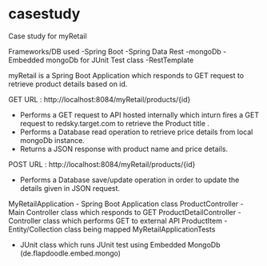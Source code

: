 # casestudy
Case study for myRetail

Frameworks/DB used
-Spring Boot
-Spring Data Rest
-mongoDb
-Embedded mongoDb for JUnit Test class
-RestTemplate 

myRetail is a Spring Boot Application which responds to GET request to retrieve product details based on id.

GET URL : http://localhost:8084/myRetail/products/{id}
- Performs a GET request to API hosted internally which inturn fires a GET request to redsky.target.com to 
retrieve the Product title .
- Performs a Database read operation to retrieve price details from local mongoDb instance.
- Returns a JSON response with product name and price details.

POST URL : http://localhost:8084/myRetail/products/{id}
- Performs a Database save/update operation in order to update the details given in JSON request.

MyRetailApplication - Spring Boot Application class
ProductController   - Main Controller class which responds to GET
ProductDetailController - Controller class which performs GET to external API
ProductItem  - Entity/Collection class being mapped
MyRetailApplicationTests
- JUnit class which runs JUnit test using Embedded MongoDb (de.flapdoodle.embed.mongo)



